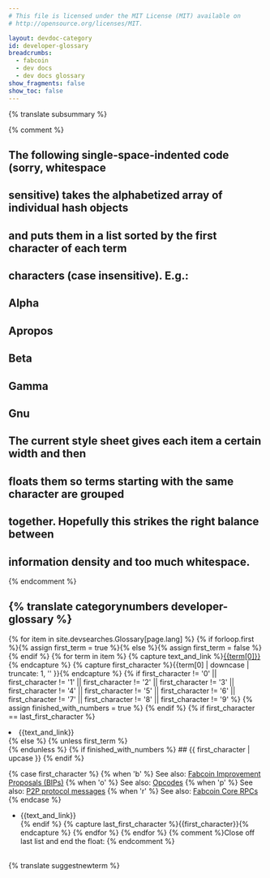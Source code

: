 ```yaml
---
# This file is licensed under the MIT License (MIT) available on
# http://opensource.org/licenses/MIT.

layout: devdoc-category
id: developer-glossary
breadcrumbs:
  - fabcoin
  - dev docs
  - dev docs glossary
show_fragments: false
show_toc: false
---
```


<div markdown="block" class="notice">
<span markdown="span">{% translate subsummary %}</span>
</div>

{% comment %}
## The following single-space-indented code (sorry, whitespace
## sensitive) takes the alphabetized array of individual hash objects
## and puts them in a list sorted by the first character of each term
## characters (case insensitive). E.g.:
##
##     Alpha
##     Apropos
##
##     Beta
##
##     Gamma
##     Gnu
##
## The current style sheet gives each item a certain width and then
## floats them so terms starting with the same character are grouped
## together. Hopefully this strikes the right balance between
## information density and too much whitespace.
{% endcomment %}
## {% translate categorynumbers developer-glossary %}
<!-- no subhead-links here -->
{% for item in site.devsearches.Glossary[page.lang] %}
{% if forloop.first %}{% assign first_term = true %}{% else %}{% assign first_term = false %}{% endif %}
{% for term in item %}
 {% capture text_and_link %}<a href="{{term[1]}}">{{term[0]}}</a>{% endcapture %}
 {% capture first_character %}{{term[0] | downcase | truncate: 1, '' }}{% endcapture %}
 {% if first_character != '0' ||
       first_character != '1' ||
       first_character != '2' ||
       first_character != '3' ||
       first_character != '4' ||
       first_character != '5' ||
       first_character != '6' ||
       first_character != '7' ||
       first_character != '8' ||
       first_character != '9' %}
  {% assign finished_with_numbers = true %}
 {% endif %}
 {% if first_character == last_first_character %}
  <li markdown="span">{{text_and_link}}</li>
 {% else %}
  {% unless first_term %}
   </ul><br class="clear">
  {% endunless %}
  {% if finished_with_numbers %}
## {{ first_character | upcase }}
<!-- no subhead-links here -->
  {% endif %}

  {% case first_character %}
  {% when 'b' %}
   See also: [Fabcoin Improvement Proposals (BIPs)](http://github.com/blockchaingate/fabcoin/bips#readme)
  {% when 'o' %}
   See also: [Opcodes](http://fabcoins.info/wiki/Script#Words)
  {% when 'p' %}
   See also: [P2P protocol messages](/en/developer-reference#data-messages)
  {% when 'r' %}
   See also: [Fabcoin Core RPCs](/en/developer-reference#rpc-quick-reference)
  {% endcase %}

  <ul class="wrapped_list">
  <li markdown="span">{{text_and_link}}</li>
 {% endif %}
 {% capture last_first_character %}{{first_character}}{% endcapture %}
{% endfor %}
{% endfor %}
{% comment %}Close off last list and end the float: {% endcomment %}
</ul><br class="clear">

<div markdown="block" class="notice">
<span markdown="span">{% translate suggestnewterm %}</span>
</div>

[1]: http://github.com/fabcoins-dot-info/fabcoins.info/issues/new?title=New%20glossary%20term%20suggestion:
